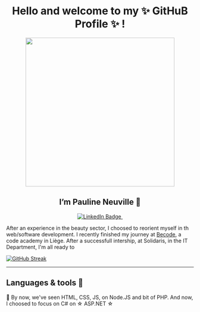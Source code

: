 
<h1 align="center">Hello and welcome to my ✨ GitHuB Profile ✨ ! </h1>

<div id="header" align="center">
  <img src="https://media.giphy.com/media/WIQ0N0OUvei1OW1h9Z/giphy.gif" width="400"/>
</div>

<h2 align="center">I’m Pauline Neuville 👋</h2>

<div id="badges" align="center">
  <a href="https://www.linkedin.com/in/pauline-n-871107141/">
    <img src="https://img.shields.io/badge/LinkedIn-blue?style=for-the-badge&logo=linkedin&logoColor=white" alt="LinkedIn Badge"/>
  </a>
  <img src="https://komarev.com/ghpvc/?username=PaulineNvle&style=flat-square&color=blue" alt=""/>
</div>


After an experience in the beauty sector, I choosed to reorient myself in th web/software development.
I recently finished my journey at [Becode](https://becode.org/), a code academy in Liège.
After a successfull intership, at Solidaris, in the IT Department, I'm all ready to

<a  href="https://git.io/streak-stats"><img src="https://github-readme-streak-stats.herokuapp.com?user=PaulineNvle&theme=highcontrast&hide_border=true" alt="GitHub Streak" /></a>


----

 

##  Languages & tools 🧰

👀 By now, we've seen HTML, CSS, JS, on Node.JS and bit of PHP. And now, I choosed to focus on C# on ☆ ASP.NET ☆ 

